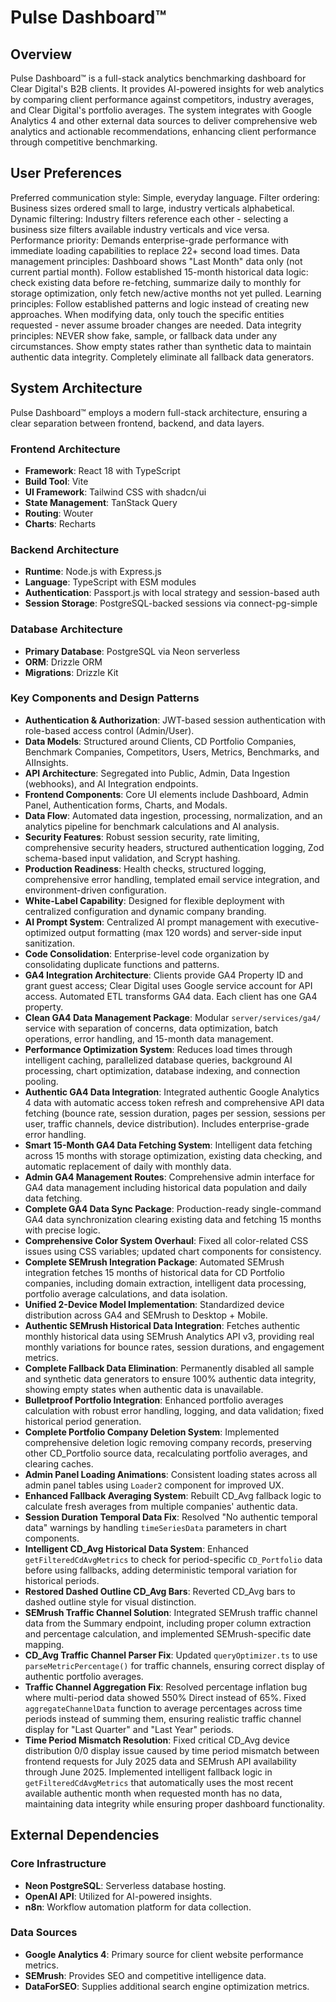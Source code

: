 # Pulse Dashboard™

## Overview
Pulse Dashboard™ is a full-stack analytics benchmarking dashboard for Clear Digital's B2B clients. It provides AI-powered insights for web analytics by comparing client performance against competitors, industry averages, and Clear Digital's portfolio averages. The system integrates with Google Analytics 4 and other external data sources to deliver comprehensive web analytics and actionable recommendations, enhancing client performance through competitive benchmarking.

## User Preferences
Preferred communication style: Simple, everyday language.
Filter ordering: Business sizes ordered small to large, industry verticals alphabetical.
Dynamic filtering: Industry filters reference each other - selecting a business size filters available industry verticals and vice versa.
Performance priority: Demands enterprise-grade performance with immediate loading capabilities to replace 22+ second load times.
Data management principles: Dashboard shows "Last Month" data only (not current partial month). Follow established 15-month historical data logic: check existing data before re-fetching, summarize daily to monthly for storage optimization, only fetch new/active months not yet pulled.
Learning principles: Follow established patterns and logic instead of creating new approaches. When modifying data, only touch the specific entities requested - never assume broader changes are needed.
Data integrity principles: NEVER show fake, sample, or fallback data under any circumstances. Show empty states rather than synthetic data to maintain authentic data integrity. Completely eliminate all fallback data generators.

## System Architecture

Pulse Dashboard™ employs a modern full-stack architecture, ensuring a clear separation between frontend, backend, and data layers.

### Frontend Architecture
- **Framework**: React 18 with TypeScript
- **Build Tool**: Vite
- **UI Framework**: Tailwind CSS with shadcn/ui
- **State Management**: TanStack Query
- **Routing**: Wouter
- **Charts**: Recharts

### Backend Architecture
- **Runtime**: Node.js with Express.js
- **Language**: TypeScript with ESM modules
- **Authentication**: Passport.js with local strategy and session-based auth
- **Session Storage**: PostgreSQL-backed sessions via connect-pg-simple

### Database Architecture
- **Primary Database**: PostgreSQL via Neon serverless
- **ORM**: Drizzle ORM
- **Migrations**: Drizzle Kit

### Key Components and Design Patterns
- **Authentication & Authorization**: JWT-based session authentication with role-based access control (Admin/User).
- **Data Models**: Structured around Clients, CD Portfolio Companies, Benchmark Companies, Competitors, Users, Metrics, Benchmarks, and AIInsights.
- **API Architecture**: Segregated into Public, Admin, Data Ingestion (webhooks), and AI Integration endpoints.
- **Frontend Components**: Core UI elements include Dashboard, Admin Panel, Authentication forms, Charts, and Modals.
- **Data Flow**: Automated data ingestion, processing, normalization, and an analytics pipeline for benchmark calculations and AI analysis.
- **Security Features**: Robust session security, rate limiting, comprehensive security headers, structured authentication logging, Zod schema-based input validation, and Scrypt hashing.
- **Production Readiness**: Health checks, structured logging, comprehensive error handling, templated email service integration, and environment-driven configuration.
- **White-Label Capability**: Designed for flexible deployment with centralized configuration and dynamic company branding.
- **AI Prompt System**: Centralized AI prompt management with executive-optimized output formatting (max 120 words) and server-side input sanitization.
- **Code Consolidation**: Enterprise-level code organization by consolidating duplicate functions and patterns.
- **GA4 Integration Architecture**: Clients provide GA4 Property ID and grant guest access; Clear Digital uses Google service account for API access. Automated ETL transforms GA4 data. Each client has one GA4 property.
- **Clean GA4 Data Management Package**: Modular `server/services/ga4/` service with separation of concerns, data optimization, batch operations, error handling, and 15-month data management.
- **Performance Optimization System**: Reduces load times through intelligent caching, parallelized database queries, background AI processing, chart optimization, database indexing, and connection pooling.
- **Authentic GA4 Data Integration**: Integrated authentic Google Analytics 4 data with automatic access token refresh and comprehensive API data fetching (bounce rate, session duration, pages per session, sessions per user, traffic channels, device distribution). Includes enterprise-grade error handling.
- **Smart 15-Month GA4 Data Fetching System**: Intelligent data fetching across 15 months with storage optimization, existing data checking, and automatic replacement of daily with monthly data.
- **Admin GA4 Management Routes**: Comprehensive admin interface for GA4 data management including historical data population and daily data fetching.
- **Complete GA4 Data Sync Package**: Production-ready single-command GA4 data synchronization clearing existing data and fetching 15 months with precise logic.
- **Comprehensive Color System Overhaul**: Fixed all color-related CSS issues using CSS variables; updated chart components for consistency.
- **Complete SEMrush Integration Package**: Automated SEMrush integration fetches 15 months of historical data for CD Portfolio companies, including domain extraction, intelligent data processing, portfolio average calculations, and data isolation.
- **Unified 2-Device Model Implementation**: Standardized device distribution across GA4 and SEMrush to Desktop + Mobile.
- **Authentic SEMrush Historical Data Integration**: Fetches authentic monthly historical data using SEMrush Analytics API v3, providing real monthly variations for bounce rates, session durations, and engagement metrics.
- **Complete Fallback Data Elimination**: Permanently disabled all sample and synthetic data generators to ensure 100% authentic data integrity, showing empty states when authentic data is unavailable.
- **Bulletproof Portfolio Integration**: Enhanced portfolio averages calculation with robust error handling, logging, and data validation; fixed historical period generation.
- **Complete Portfolio Company Deletion System**: Implemented comprehensive deletion logic removing company records, preserving other CD_Portfolio source data, recalculating portfolio averages, and clearing caches.
- **Admin Panel Loading Animations**: Consistent loading states across all admin panel tables using `Loader2` component for improved UX.
- **Enhanced Fallback Averaging System**: Rebuilt CD_Avg fallback logic to calculate fresh averages from multiple companies' authentic data.
- **Session Duration Temporal Data Fix**: Resolved "No authentic temporal data" warnings by handling `timeSeriesData` parameters in chart components.
- **Intelligent CD_Avg Historical Data System**: Enhanced `getFilteredCdAvgMetrics` to check for period-specific `CD_Portfolio` data before using fallbacks, adding deterministic temporal variation for historical periods.
- **Restored Dashed Outline CD_Avg Bars**: Reverted CD_Avg bars to dashed outline style for visual distinction.
- **SEMrush Traffic Channel Solution**: Integrated SEMrush traffic channel data from the Summary endpoint, including proper column extraction and percentage calculation, and implemented SEMrush-specific date mapping.
- **CD_Avg Traffic Channel Parser Fix**: Updated `queryOptimizer.ts` to use `parseMetricPercentage()` for traffic channels, ensuring correct display of authentic portfolio averages.
- **Traffic Channel Aggregation Fix**: Resolved percentage inflation bug where multi-period data showed 550% Direct instead of 65%. Fixed `aggregateChannelData` function to average percentages across time periods instead of summing them, ensuring realistic traffic channel display for "Last Quarter" and "Last Year" periods.
- **Time Period Mismatch Resolution**: Fixed critical CD_Avg device distribution 0/0 display issue caused by time period mismatch between frontend requests for July 2025 data and SEMrush API availability through June 2025. Implemented intelligent fallback logic in `getFilteredCdAvgMetrics` that automatically uses the most recent available authentic month when requested month has no data, maintaining data integrity while ensuring proper dashboard functionality.

## External Dependencies

### Core Infrastructure
- **Neon PostgreSQL**: Serverless database hosting.
- **OpenAI API**: Utilized for AI-powered insights.
- **n8n**: Workflow automation platform for data collection.

### Data Sources
- **Google Analytics 4**: Primary source for client website performance metrics.
- **SEMrush**: Provides SEO and competitive intelligence data.
- **DataForSEO**: Supplies additional search engine optimization metrics.